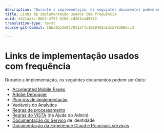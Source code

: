 ```yaml
---
description: 'Durante a implementação, os seguintes documentos podem ser úteis '
title: Links de implementação usados com frequência
uuid: 4441aa4c-0bb7-4797-91b9-cd201aad99f2
translation-type: tm+mt
source-git-commit: 16ba0b12e0f70112f4c10804d0a13c278388ecc2

---
```



# Links de implementação usados com frequência

Durante a implementação, os seguintes documentos podem ser úteis:

* [Accelerated Mobile Pages](/help/implement/js-implementation/accelerated-mobile-pages.md)
* [Adobe Debugger](/help/implement/impl-testing/debugger.md)
* [Plug-ins de implementação](/help/implement/js-implementation/plugins/impl-plugins.md).
* [Variáveis do Analytics](/help/implement/js-implementation/c-variables/sc-variables.md)
* [Regras de processamento](https://marketing.adobe.com/resources/help/en_US/reference/processing_rules.html)
* [Regras do VISTA](https://marketing.adobe.com/resources/help/en_US/reference/VISTA.html) (na Ajuda do Admin)
* [Documentação do Serviço](https://marketing.adobe.com/resources/help/en_US/mcvid/) de identidade
* [Documentação da Experience Cloud e Principais serviços](https://marketing.adobe.com/resources/help/en_US/mcloud/core_services.html)


